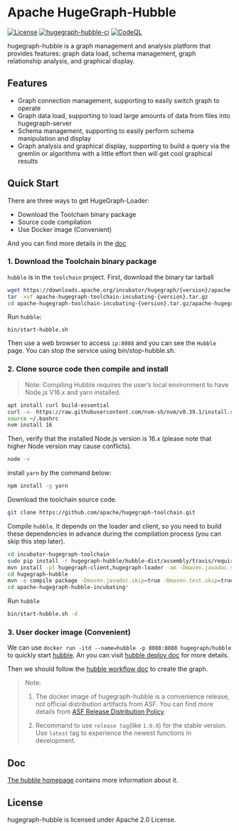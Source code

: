 # Apache HugeGraph-Hubble

[![License](https://img.shields.io/badge/license-Apache%202-0E78BA.svg)](https://www.apache.org/licenses/LICENSE-2.0.html)
[![hugegraph-hubble-ci](https://github.com/apache/incubator-hugegraph-toolchain/actions/workflows/hubble-ci.yml/badge.svg?branch=master)](https://github.com/apache/incubator-hugegraph-toolchain/actions/workflows/hubble-ci.yml)
[![CodeQL](https://github.com/apache/incubator-hugegraph-toolchain/actions/workflows/codeql-analysis.yml/badge.svg)](https://github.com/apache/incubator-hugegraph-toolchain/actions/workflows/codeql-analysis.yml)

hugegraph-hubble is a graph management and analysis platform that provides features:
graph data load, schema management, graph relationship analysis, and graphical display.

## Features

- Graph connection management, supporting to easily switch graph to operate
- Graph data load, supporting to load large amounts of data from files into hugegraph-server
- Schema management, supporting to easily perform schema manipulation and display
- Graph analysis and graphical display, supporting to build a query via the gremlin or algorithms with a little effort then will get cool graphical results

## Quick Start

There are three ways to get HugeGraph-Loader:

- Download the Toolchain binary package
- Source code compilation
- Use Docker image (Convenient)

And you can find more details in the [doc](https://hugegraph.apache.org/docs/quickstart/hugegraph-loader/#2-get-hugegraph-loader)

### 1. Download the Toolchain binary package

`hubble` is in the `toolchain` project. First, download the binary tar tarball

```bash
wget https://downloads.apache.org/incubator/hugegraph/{version}/apache-hugegraph-toolchain-incubating-{version}.tar.gz
tar -xvf apache-hugegraph-toolchain-incubating-{version}.tar.gz 
cd apache-hugegraph-toolchain-incubating-{version}.tar.gz/apache-hugegraph-hubble-incubating-{version}
```

Run `hubble`:

```
bin/start-hubble.sh
```

Then use a web browser to access `ip:8088` and you can see the `Hubble` page. You can stop the service using bin/stop-hubble.sh.

### 2. Clone source code then compile and install

> Note: Compiling Hubble requires the user’s local environment to have Node.js V16.x and yarn installed.

```bash
apt install curl build-essential
curl -o- https://raw.githubusercontent.com/nvm-sh/nvm/v0.39.1/install.sh | bash
source ~/.bashrc
nvm install 16
```

Then, verify that the installed Node.js version is 16.x (please note that higher Node version may cause conflicts).

```bash
node -v
```

install `yarn` by the command below:

```bash
npm install -g yarn
```

Download the toolchain source code.

```bash
git clone https://github.com/apache/hugegraph-toolchain.git
```

Compile `hubble`. It depends on the loader and client, so you need to build these dependencies in advance during the compilation process (you can skip this step later).

```bash
cd incubator-hugegraph-toolchain
sudo pip install -r hugegraph-hubble/hubble-dist/assembly/travis/requirements.txt
mvn install -pl hugegraph-client,hugegraph-loader -am -Dmaven.javadoc.skip=true -DskipTests -ntp
cd hugegraph-hubble
mvn -e compile package -Dmaven.javadoc.skip=true -Dmaven.test.skip=true -ntp
cd apache-hugegraph-hubble-incubating*
```

Run `hubble`

```bash
bin/start-hubble.sh -d
```

### 3. User docker image (Convenient)

We can use `docker run -itd --name=hubble -p 8088:8088 hugegraph/hubble` to quickly start [hubble](https://hub.docker.com/r/hugegraph/hubble). An you can visit [hubble deploy doc](https://hugegraph.apache.org/docs/quickstart/hugegraph-hubble/#2-deploy) for more details.

Then we should follow the [hubble workflow doc](https://hugegraph.apache.org/docs/quickstart/hugegraph-hubble/#3platform-workflow) to create the graph.

> Note: 
> 1. The docker image of hugegraph-hubble is a convenience release, not official distribution artifacts from ASF. You can find more details from [ASF Release Distribution Policy](https://infra.apache.org/release-distribution.html#dockerhub).
> 
> 2. Recommand to use `release tag`(like `1.0.0`) for the stable version. Use `latest` tag to experience the newest functions in development.

## Doc

[The hubble homepage](https://hugegraph.apache.org/docs/quickstart/hugegraph-hubble/) contains more information about it.

## License

hugegraph-hubble is licensed under Apache 2.0 License.
